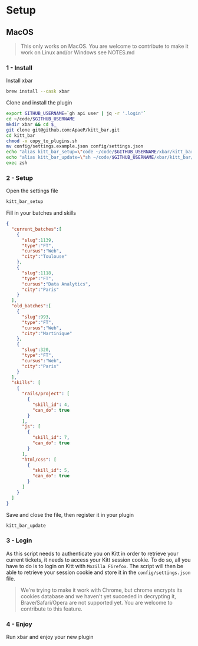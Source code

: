 # Setup

## MacOS

>This only works on MacOS.
>You are welcome to contribute to make it work on Linux and/or Windows
>see NOTES.md

### 1 - Install

Install xbar

```bash
brew install --cask xbar
```

Clone and install the plugin

```bash
export GITHUB_USERNAME=`gh api user | jq -r '.login'`
cd ~/code/$GITHUB_USERNAME
mkdir xbar && cd $_
git clone git@github.com:ApaeP/kitt_bar.git
cd kitt_bar
chmod -x copy_to_plugins.sh
mv config/settings.example.json config/settings.json
echo "alias kitt_bar_setup=\"code ~/code/$GITHUB_USERNAME/xbar/kitt_bar/kitt_bar_app/config/settings.json\"" >> ~/code/$GITHUB_USERNAME/dotfiles/aliases
echo "alias kitt_bar_update=\"sh ~/code/$GITHUB_USERNAME/xbar/kitt_bar/copy_to_plugins.sh\"" >> ~/code/$GITHUB_USERNAME/dotfiles/zshrc
exec zsh
```

### 2 - Setup

Open the settings file
```bash
kitt_bar_setup
```

Fill in your batches and skills
```json
{
  "current_batches":[
    {
      "slug":1139,
      "type":"FT",
      "cursus":"Web",
      "city":"Toulouse"
    },
    {
      "slug":1118,
      "type":"FT",
      "cursus":"Data Analytics",
      "city":"Paris"
    }
  ],
  "old_batches":[
    {
      "slug":993,
      "type":"FT",
      "cursus":"Web",
      "city":"Martinique"
    },
    {
      "slug":320,
      "type":"FT",
      "cursus":"Web",
      "city":"Paris"
    }
  ],
  "skills": [
    {
      "rails/project": [
        {
          "skill_id": 4,
          "can_do": true
        }
      ],
      "js": [
        {
          "skill_id": 7,
          "can_do": true
        }
      ],
      "html/css": [
        {
          "skill_id": 5,
          "can_do": true
        }
      ]
    }
  ]
}
```

Save and close the file, then register it in your plugin
```bash
kitt_bar_update
```

### 3 - Login
As this script needs to authenticate you on Kitt in order to retrieve your current tickets, it needs to access your Kitt session cookie.
To do so, all you have to do is to login on Kitt with `Mozilla Firefox`.
The script will then be able to retrieve your session cookie and store it in the `config/settings.json` file.

>We're trying to make it work with Chrome,
>but chrome encrypts its cookies database and we haven't yet succeded in decrypting it,
>Brave/Safari/Opera are not supported yet.
>You are welcome to contribute to this feature.

### 4 - Enjoy

Run xbar and enjoy your new plugin

